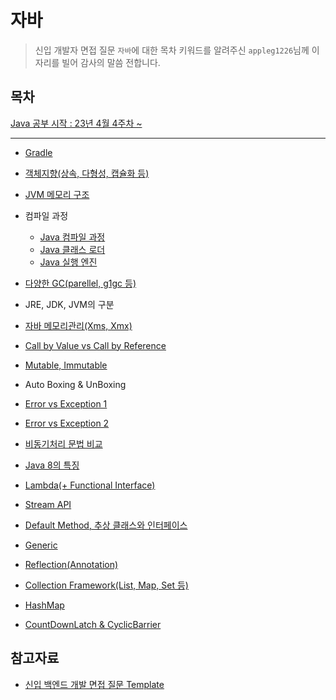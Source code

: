 # 자바

> 신입 개발자 면접 질문 `자바`에 대한 목차 키워드를 알려주신 `appleg1226`님께 이 자리를 빌어 감사의 말씀 전합니다.

## 목차

[Java 공부 시작 : 23년 4월 4주차 ~](https://github.com/Fancy96/2023-CS-Study/issues/134)

---

* [Gradle](https://github.com/devFancy/2023-CS-Study/blob/main/java/java_gradle.md)

* [객체지향(상속, 다형성, 캡슐화 등)](https://github.com/Fancy96/2023-CS-Study/blob/main/java/java_object_oriented.md)

* [JVM 메모리 구조](https://github.com/devFancy/2023-CS-Study/blob/main/java/java_jvm_architecture.md)

* 컴파일 과정
    * [Java 컴파일 과정](https://github.com/Fancy96/2023-CS-Study/blob/main/java/java_compile_sequence.md)
    * [Java 클래스 로더](https://github.com/Fancy96/2023-CS-Study/blob/main/java/java_class_loader.md)
    * [Java 실행 엔진](https://github.com/Fancy96/2023-CS-Study/blob/main/java/java_execution_engine.md)

* [다양한 GC(parellel, g1gc 등)](https://github.com/Fancy96/2023-CS-Study/blob/main/java/java_gc.md)

* JRE, JDK, JVM의 구분

* [자바 메모리관리(Xms, Xmx)](https://github.com/devFancy/2023-CS-Study/blob/main/java/java_xms_and_xmx.md)

* [Call by Value vs Call by Reference](https://github.com/devFancy/2023-CS-Study/blob/main/java/java_call_by_value.md)

* [Mutable, Immutable](https://github.com/Fancy96/2023-CS-Study/blob/main/java/java_mutable_immutable.md)

* Auto Boxing & UnBoxing

* [Error vs Exception 1](https://github.com/Fancy96/2023-CS-Study/blob/main/java/java_error_exception.md)

* [Error vs Exception 2](https://github.com/Fancy96/2023-CS-Study/blob/main/java/java_error_vs_exception.md)

* [비동기처리 문법 비교](https://github.com/devFancy/2023-CS-Study/blob/main/java/java_asynchronous.md)

* [Java 8의 특징](https://github.com/Fancy96/2023-CS-Study/blob/main/java/java_eight_characteristic.md)

* [Lambda(+ Functional Interface)](https://github.com/Fancy96/2023-CS-Study/blob/main/java/java_lamda_functional-interface.md)

* [Stream API](https://github.com/Fancy96/2023-CS-Study/blob/main/java/java_stream_api.md)

* [Default Method, 추상 클래스와 인터페이스](https://github.com/Fancy96/2023-CS-Study/blob/main/java/java_default_method.md)

* [Generic](https://github.com/Fancy96/2023-CS-Study/blob/main/java/java_generic.md)

* [Reflection(Annotation)](https://github.com/devFancy/2023-CS-Study/blob/main/java/java_reflection.md)

* [Collection Framework(List, Map, Set 등)](https://github.com/devFancy/2023-CS-Study/blob/main/java/java_collection_framework.md)

* [HashMap](https://github.com/Fancy96/2023-CS-Study/blob/main/java/java_hashmap.md)

* [CountDownLatch & CyclicBarrier](https://github.com/devFancy/2023-CS-Study/blob/main/java/java_countdownlatch_cyclicbarrier.md)

## 참고자료

* [신입 백엔드 개발 면접 질문 Template](https://appleg1226.tistory.com/37)